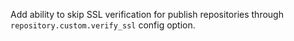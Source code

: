 Add ability to skip SSL verification for publish repositories through `repository.custom.verify_ssl` config option.
